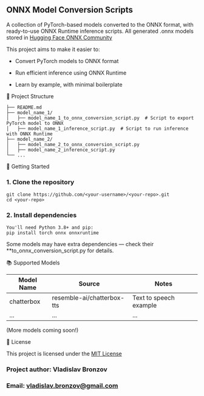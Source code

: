 
## ONNX Model Conversion Scripts

A collection of PyTorch-based models converted to the ONNX format, with ready-to-use ONNX Runtime inference scripts.
All generated .onnx models stored in [Hugging Face ONNX Community](https://huggingface.co/onnx-community)

This project aims to make it easier to:

  * Convert PyTorch models to ONNX format

  * Run efficient inference using ONNX Runtime

  * Learn by example, with minimal boilerplate

📂 Project Structure

    ├── README.md
    ├── model_name_1/
    │   ├── model_name_1_to_onnx_conversion_script.py  # Script to export PyTorch model to ONNX
    │   ├── model_name_1_inference_script.py  # Script to run inference with ONNX Runtime
    ├── model_name_2/
    │   ├── model_name_2_to_onnx_conversion_script.py 
    │   ├── model_name_2_inference_script.py 
    └── ...

🚀 Getting Started

### 1. Clone the repository

    git clone https://github.com/<your-username>/<your-repo>.git
    cd <your-repo>

### 2. Install dependencies
    You'll need Python 3.8+ and pip:
    pip install torch onnx onnxruntime

Some models may have extra dependencies — check their **to_onnx_conversion_script.py for details.

📚 Supported Models

| Model Name        | Source                    | Notes                        |
| ----------------- | ------------------------  | ---------------------------- |
| chatterbox        | resemble-ai/chatterbox-tts| Text to speech example       |
| ...               | ...                       | ...                          |

(More models coming soon!)


📜 License

This project is licensed under the [MIT License](https://choosealicense.com/licenses/mit/)

### Project author: Vladislav Bronzov

### Email: vladislav.bronzov@gmail.com


